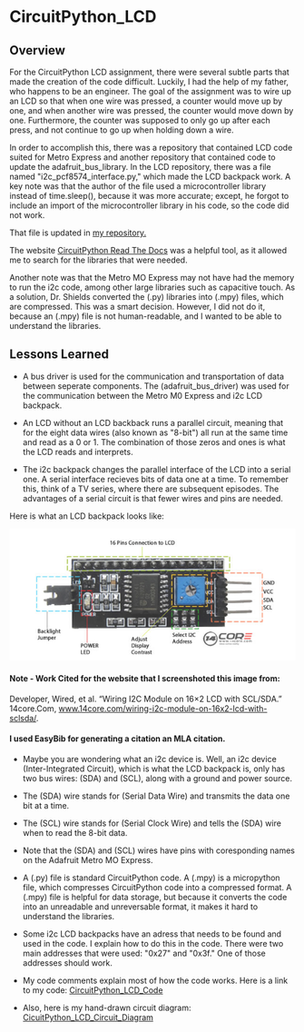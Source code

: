 # CircuitPython_LCD

## Overview

For the CircuitPython LCD assignment, there were several subtle parts that made the creation of the code difficult. Luckily, I had the help of my father, who happens to be an engineer. The goal of the assignment was to wire up an LCD so that when one wire was pressed, a counter would move up by one, and when another wire was pressed, the counter would move down by one. Furthermore, the counter was supposed to only go up after each press, and not continue to go up when holding down a wire.

In order to accomplish this, there was a repository that contained LCD code suited for Metro Express and another repository that contained code to update the adafruit_bus_library. In the LCD repository, there was a file named "i2c_pcf8574_interface.py," which made the LCD backpack work. A key note was that the author of the file used a microcontroller library instead of time.sleep(), because it was more accurate; except, he forgot to include an import of the microcontroller library in his code, so the code did not work.

That file is updated in [my repository.](https://github.com/lfrank01/CircuitPython/blob/main/CircuitPython_LCD/i2c_pcf8574_interface.py)

The website [CircuitPython Read The Docs](https://readthedocs.org/projects/circuitpython/) was a helpful tool, as it allowed me to search for the libraries that were needed.

Another note was that the Metro MO Express may not have had the memory to run the i2c code, among other large libraries such as capacitive touch. As a solution, Dr. Shields converted the (.py) libraries into (.mpy) files, which are compressed. This was a smart decision. However, I did not do it, because an (.mpy) file is not human-readable, and I wanted to be able to understand the libraries.

## Lessons Learned

* A bus driver is used for the communication and transportation of data between seperate components. The (adafruit_bus_driver) was used for the communication between the Metro M0 Express and i2c LCD backpack. 

* An LCD without an LCD backback runs a parallel circuit, meaning that for the eight data wires (also known as "8-bit") all run at the same time and read as a 0 or 1. The combination of those zeros and ones is what the LCD reads and interprets.

* The i2c backpack changes the parallel interface of the LCD into a serial one. A serial interface recieves bits of data one at a time. To remember this, think of a TV series, where there are subsequent episodes. The advantages of a serial circuit is that fewer wires and pins are needed.

Here is what an LCD backpack looks like:

![CircuitPython_LCD_Screenshot](/CircuitPython_LCD/Luke-Engineering_III-CircuitPython_LCD_Backpack.png)

#### Note - Work Cited for the website that I screenshoted this image from:
Developer, Wired, et al. “Wiring I2C Module on 16×2 LCD with SCL/SDA.” 14core.Com, www.14core.com/wiring-i2c-module-on-16x2-lcd-with-sclsda/. 
#### I used EasyBib for generating a citation an MLA citation.

* Maybe you are wondering what an i2c device is. Well, an i2c device (Inter-Integrated Circuit), which is what the LCD backpack is, only has two bus wires: (SDA) and (SCL), along with a ground and power source.

* The (SDA) wire stands for (Serial Data Wire) and transmits the data one bit at a time.

* The (SCL) wire stands for (Serial Clock Wire) and tells the (SDA) wire when to read the 8-bit data.

* Note that the (SDA) and (SCL) wires have pins with coresponding names on the Adafruit Metro MO Express.

* A (.py) file is standard CircuitPython code. A (.mpy) is a micropython file, which compresses CircuitPython code into a compressed format. A (.mpy) file is helpful for data storage, but because it converts the code into an unreadable and unreversable format, it makes it hard to understand the libraries.

* Some i2c LCD backpacks have an adress that needs to be found and used in the code. I explain how to do this in the code. There were two main addresses that were used: "0x27" and "0x3f." One of those addresses should work.

* My code comments explain most of how the code works. Here is a link to my code:
[CircuitPython_LCD_Code](/CircuitPython_LCD/Luke-Engineering_III-CircuitPython_LCD.py)

* Also, here is my hand-drawn circuit diagram:
[CicuitPython_LCD_Circuit_Diagram](/CircuitPython_LCD/Luke-Engineering_III-CircuitPython_LCD_Circuit_Diagram.pdf)

